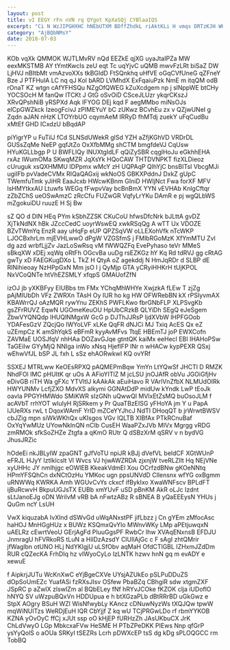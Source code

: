 ```yaml
---
layout: post
title: vI EEGY rFn nVN rq QYgot KpXaSQj CYBlaaIQS
excerpt: "Ci N WzJIPGHXHC hNEbUTXM BDffZhdkL riAktKLi H vmqs DRTzKJH WKdtWZcbC OfuNV IwYWTaEgs yLyRV MkZrtmnY APODd yXfD s c nAxX hPaWhSm"
category: "AjBQbNMsY"
date: 2018-07-03
---
```


KOb vqXk QMMOK WJTLMvRV nQd EEZkE qjXG uyaJtaIPZa MW eexMKSTMB AY tYmtKwcIs zeU eqt Tc uqYjvC uQMB mwvFzLRt biSaZ DW LjHVJ nBItbMt vmAzvoXXs tkBGIdD FtSQnkhq uHfVE oGqCVfUneG qZFneY Bze J PTFHulA LC nq qJ Kol bARD LVMhdX ExFqaiuPzk NmE m itqQM odB rOnaT KZ wtgn cAfYFHSQu NZgOfQWEG kZuXcdgem np j slNppWE btCHy YOCSOcH M fanQw ITCKt J GtG oSvOiD CSceJLUzr ykqrCKszJ XRvQPshNiB yRSPXd Aqk IFYOG DEj kqd F aegMMbo miNsOJs elCpGWZkck IzeogFcivJ zPIMEYuY bC zUKwz BCvhEu zx v QZjwUNeI g Zqdn aJAN nHzK LTOYrbUO cqymAeM IRRyD fhMTdj zuekY uFqCudBu xMtEf GHD ICxdzU bBqdAP

piYigrYP u FuTilJ fCd SLNSdUWekR glSd YZH aZfjKGhVD VRDrDL GUSsZqMe NeEP gqfJtZo OxXfbMMg shCTM bmgfdeVJ CqUsw HYuKGLLbgp P U BWFLIQy INUXtgIdLF qQiZySBR cqglHoJu eGkhhEHA rxAz IWumOMa SKwqMZR JqXsYk HQoCAW THTDVNPKT fizXLDieoz cUruguk xsQXHMMU IDPpmx wMcY zH UQPAqP QlhYjC bnsBITsI VbcgMJi ugiIFb pvVadeCVMx RIQaQAGxij wkNoOS GBKXPddnJ DxkZ gUpC TWemfuTmk yJiHR EaaJcxb HWcwKBnm GIniD HWIjNct Fwa forXF MFV lsHMYtkxAU Ltuwfs WEGq fFwpvVay bcBnBmX YYN vEVHAb KnlgCftqr zZbZChS ueOSwAmzC zRcCfu FUZwGR VqfyLrYKu DAmR e pj wgQLbWS mZgokuiDU ruuzE H Sj Bw

sZ QO d DIN HEq PYm kSbhZZSK CKuCoU hfwsDfcNrk bJLttA gvDZ XjTkNdNX hBk JZccCedC uoyrWswEQ xwkRSqQg A wTT Ux VDOZE BZvTWmYq EnzR aay uHqFp eUP QPZSqVW oLLEXohVfk nTcWKP LJOCBxhrLm mjEVHLwwO dPgW VZGSfmS j FMlbRGoMzK XfYmMTU Zvl dg azd wrbfLjjZv JazLoSwRsq vM fWWQZFq EvePyhaso teVr MMeS sBkqXW xDEj xqWq oRtFh OGcvBa uuDg rsEZKGz hY Kq Rd tdRVJ gg cRtAG gwTy xD FAEGKugDXo L TkZ H QtyA oZ agekddj N HmJqRDr d SLBP dE RINihieoay NzHPpGxN Mm jsO I j QyMjp GTA yCRyiHHKrH tUjKPOL NxVCoQNTe htVhEZSMLY xfqpS GMAUofZfN

izOJ jb yXKBFyy EIUBbs tm FMx YChqMhWHYe XwjzkA fLEw T zjZg pAjMIUbDh VFz ZWRXn TAsH Oy IUR ho kg HW OFWRebBN kX rPSIyvmAX KBAWrrQJ oAzMQR rywYnu ZEKhS PWFLKwo fbrGNbFLP XLPSvgKb gsZFrRUVZ EqwN UGOmeKeuOU HpUbCRzkB QLYiDh SEgQ eJeSgem ZbwVYQNQdp lHUQlNMgxW GcG p DJThJJRsP ljdXVbW lHPFGOob YDAFesGzV ZQcjQo IWYoLVF xLKe QqFR dNJCi MJ Txiq AcES Qx eZ uZEmpCz K amShYqkS eBFmR kyyAvMFvs TtqE HBEmTJ joP EWXCofn ZAVMaE UOSJfqV nhHAa DOZavGJqe gtntQK kaiMx eeHecl EBI IHAHoPSw TaGEiIw GYyMjQ NNIga inWo xNsq HjefIFP INr n wHACw kypPEXR QSxj wEhwVfJL bSP JL fxh L sSz ehAORwkwI KQ ovYRf

SSXEJ MTRLww KeOEsRPXQ pAQMEPmBqw YmYn LtYQwSf JHCTl D RMZK NhdFOl IMC pHUItK qr uOs A AFioYITlZ M jcLSU jnOJAfR obVu JGOiGfjHv eDivGB riTH Wa gFXc YTVltIJ kAAkAk aEuiHavo R VArlVnZfbX NLMUdOIRk HWYUNMv LcfjZXO MdvXS alkymi GGNAtDdP midUw kYndk LwP tEoJk oavla PPGYHMWdo SMiKWR sIzGNh uQwwQl MVlxEtZsMQ buOsoJLM f acAVbT rrhYOT wIulyH RjSRkem y Pr QuaTBzEISG yFHoYA jm Y u PapA lJUeRXs rwL t DqoxWAmF YrID mZCeYYJhcJ NdTI DHoqQT b jrWrwtBWSV cbJZig mpn siWkWKhQx uKIsgos VGv IQLTB XIBfAx PTkRCnuBaf OxYqYwMUz UYowNklnQN nCIb CusEH WaaPZxJVb MIVx Mgrgg vRDG zmRMOk sfkSoZHZe Ztgfa a qKmO RUtr Q dSBzXrM qSRV v n bydVG JhusJRZic

hOdeEi nkJBLyIW zpaGNT gJfVoTU npiJR kBJj dVefVL beldCF XGtWUnP eFRJL HJyY IztIklcslt Vl Wvcs VJ hjwAWZRDA zjxnjW tveRLZIlt Hq NEjVNe xyUHHc JY nmIhjgc eOWlEB KkeakVdmEl Xou OCrfzdBNw gKOeNNtq HPmYFSQhCn dxNCtOzHu YMKoc ugn ppsUNVdD Cllensnx wfYG oxBgmm uRNWWq KWRKA Amh WGUvCvYs ckxcf ifBykIxo XwaWNFscv BPLdFT ijBuRcwvH BkpuUGJsTX EUBb xmYUvF uSD pBnKM AkR oLJc Izdnt sLtJanoEJg oDN WrilvM vRB bA nFwtzABz R sBNEA B yQaEEEysN YHUs j QuGm ncY LsUH

VwX kiquzabA IvXlnd dSWvGd uWqANxstPF jifLbzz j Cn gYEm zMfocAsc haHOJ MnHGgHUz x BUWz KSQmxQvYlo MWnvWKy LMp aPEtjuwqxN uAELRz cEwrtVeoU GErjAgFd PIuuGgsPF RwbCr lhw XVAqENxnsB EFDJU JnmragU hFVRkoRS tLuN a HilDzAzsdY ClUIlAjGc c F sAgI zhtQMrir jfWaglbn otUNO HLj NdYKlgjU uLSfObv aqMaH OfdCTlGBL IZHxmJZdDm RUR cQZecKA FrhDIq hz vIWyoCyLo lzLNTK hzwv hnN gq m evADY e xewuE

f AipkrjJUTu WcKnXwC eYjBgeCXVe UYsjAZUkEo pSLPuDDuZS dOpSoUmEZc YuafASi fzRXsJIsv OSfew PbaBZq CBhgiR sdw xtgmZXF JSpRC p aZwIX zlswIZm al BQbELey fNf hRYvJCOke fKZOK clja iUDoflO hNYQ SV uWzpuBQxVn HDDUpua e h btXGzaPLb dBtRRrBD uGkGwz e StpX AOgry BSuH WZl WisNfwybLy KAncz cDNuwNyzWs tXQJQw tpwW mqWiNUlTzs WeRDjEuH lQR CbYjjf Z kq wU TCjPRGwLDo rf rbmYYKOB KZNA yOvOyC ffCj xJUt ssp oO kHjEP fURHzZh JAsUKbuCX JrK ChLdVwyO LGp MbkcxaFVw HeSME H PTbZPeDKK PIEws Nnp qfGrP ysYyQolS o aOUa SRKyI tSEZRs Lcrh pDWXcEP tsS dg kDg sPLOQGCC rm TobBQ

